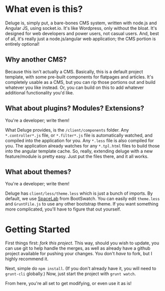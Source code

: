 # What even is this?

Deluge is, simply put, a bare-bones CMS system, written with node.js and Angular JS, using socket.io. It's like
Wordpress, only without the bloat. It's designed for web developers and power users, not casual users. And, best of all,
it's really just a node.js/angular web application; the CMS portion is entirely optional!

## Why another CMS?

Because this isn't actually a CMS. Basically, this is a default project template, with some pre-built components for
flatpages and articles. It's completely usable as a CMS, but you can rip those portions out and build whatever you like
instead. Or, you can build on this to add whatever additional functionality you'd like.

## What about plugins? Modules? Extensions?

You're a developer; write them!

What Deluge provides, is the `/client/components` folder. Any `*.controller*.js` file, or `*.filter*.js` file is
automatically watched, and compiled into the application for you. Any `*.less` file is also compiled for you. The
application already watches for any `*.tpl.html` files to build those into the angular template cache. So, really,
extending deluge with a new feature/module is pretty easy. Just put the files there, and it all works.

## What about themes?

You're a developer; write them!

Deluge has `client/less/theme.less` which is just a bunch of imports. By default, we use [SpaceLab](http://bootswatch.com/spacelab/)
from BootSwatch. You can easily edit `theme.less` and `GruntFile.js` to use any other bootstrap theme. If you want
something more complicated, you'll have to figure that out yourself.

# Getting Started

First things first: _fork this project_. This way, should you wish to update, you can use git to help handle the merges,
as well as already have a github project available for pushing your changes. You don't _have_ to fork, but I highly
recommend it.

Next, simple do `npm install`. (If you don't already have it, you will need to `grunt-cli` globally.) Now, just start
the project with `grunt watch`.

From here, you're all set to get modifying, or even use it as is!